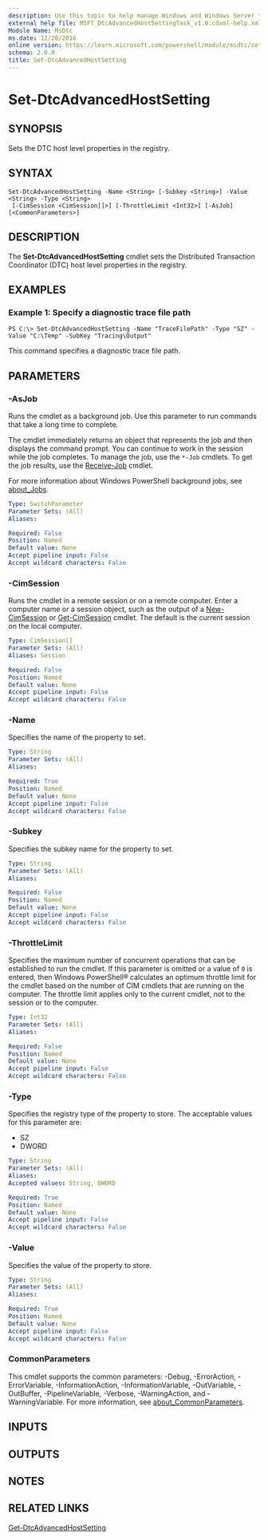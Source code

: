```yaml
---
description: Use this topic to help manage Windows and Windows Server technologies with Windows PowerShell.
external help file: MSFT_DtcAdvancedHostSettingTask_v1.0.cdxml-help.xml
Module Name: MsDtc
ms.date: 12/20/2016
online version: https://learn.microsoft.com/powershell/module/msdtc/set-dtcadvancedhostsetting?view=windowsserver2019-ps&wt.mc_id=ps-gethelp
schema: 2.0.0
title: Set-DtcAdvancedHostSetting
---
```


# Set-DtcAdvancedHostSetting

## SYNOPSIS
Sets the DTC host level properties in the registry.

## SYNTAX

```
Set-DtcAdvancedHostSetting -Name <String> [-Subkey <String>] -Value <String> -Type <String>
 [-CimSession <CimSession[]>] [-ThrottleLimit <Int32>] [-AsJob] [<CommonParameters>]
```

## DESCRIPTION
The **Set-DtcAdvancedHostSetting** cmdlet sets the Distributed Transaction Coordinator (DTC) host level properties in the registry.

## EXAMPLES

### Example 1: Specify a diagnostic trace file path
```
PS C:\> Set-DtcAdvancedHostSetting -Name "TraceFilePath" -Type "SZ" -Value "C:\Temp" -SubKey "Tracing\Output"
```

This command specifies a diagnostic trace file path.

## PARAMETERS

### -AsJob
Runs the cmdlet as a background job. Use this parameter to run commands that take a long time to complete. 

The cmdlet immediately returns an object that represents the job and then displays the command prompt. 
You can continue to work in the session while the job completes. 
To manage the job, use the `*-Job` cmdlets. 
To get the job results, use the [Receive-Job](https://go.microsoft.com/fwlink/?LinkID=113372) cmdlet. 

For more information about Windows PowerShell background jobs, see [about_Jobs](https://go.microsoft.com/fwlink/?LinkID=113251).

```yaml
Type: SwitchParameter
Parameter Sets: (All)
Aliases: 

Required: False
Position: Named
Default value: None
Accept pipeline input: False
Accept wildcard characters: False
```

### -CimSession
Runs the cmdlet in a remote session or on a remote computer.
Enter a computer name or a session object, such as the output of a [New-CimSession](https://go.microsoft.com/fwlink/p/?LinkId=227967) or [Get-CimSession](https://go.microsoft.com/fwlink/p/?LinkId=227966) cmdlet.
The default is the current session on the local computer.

```yaml
Type: CimSession[]
Parameter Sets: (All)
Aliases: Session

Required: False
Position: Named
Default value: None
Accept pipeline input: False
Accept wildcard characters: False
```

### -Name
Specifies the name of the property to set.

```yaml
Type: String
Parameter Sets: (All)
Aliases: 

Required: True
Position: Named
Default value: None
Accept pipeline input: False
Accept wildcard characters: False
```

### -Subkey
Specifies the subkey name for the property to set.

```yaml
Type: String
Parameter Sets: (All)
Aliases: 

Required: False
Position: Named
Default value: None
Accept pipeline input: False
Accept wildcard characters: False
```

### -ThrottleLimit
Specifies the maximum number of concurrent operations that can be established to run the cmdlet.
If this parameter is omitted or a value of `0` is entered, then Windows PowerShell® calculates an optimum throttle limit for the cmdlet based on the number of CIM cmdlets that are running on the computer.
The throttle limit applies only to the current cmdlet, not to the session or to the computer.

```yaml
Type: Int32
Parameter Sets: (All)
Aliases: 

Required: False
Position: Named
Default value: None
Accept pipeline input: False
Accept wildcard characters: False
```

### -Type
Specifies the registry type of the property to store.
The acceptable values for this parameter are:

- SZ
- DWORD

```yaml
Type: String
Parameter Sets: (All)
Aliases: 
Accepted values: String, DWORD

Required: True
Position: Named
Default value: None
Accept pipeline input: False
Accept wildcard characters: False
```

### -Value
Specifies the value of the property to store.

```yaml
Type: String
Parameter Sets: (All)
Aliases: 

Required: True
Position: Named
Default value: None
Accept pipeline input: False
Accept wildcard characters: False
```

### CommonParameters
This cmdlet supports the common parameters: -Debug, -ErrorAction, -ErrorVariable, -InformationAction, -InformationVariable, -OutVariable, -OutBuffer, -PipelineVariable, -Verbose, -WarningAction, and -WarningVariable. For more information, see [about_CommonParameters](https://go.microsoft.com/fwlink/?LinkID=113216).

## INPUTS

## OUTPUTS

## NOTES

## RELATED LINKS

[Get-DtcAdvancedHostSetting](./Get-DtcAdvancedHostSetting.md)

